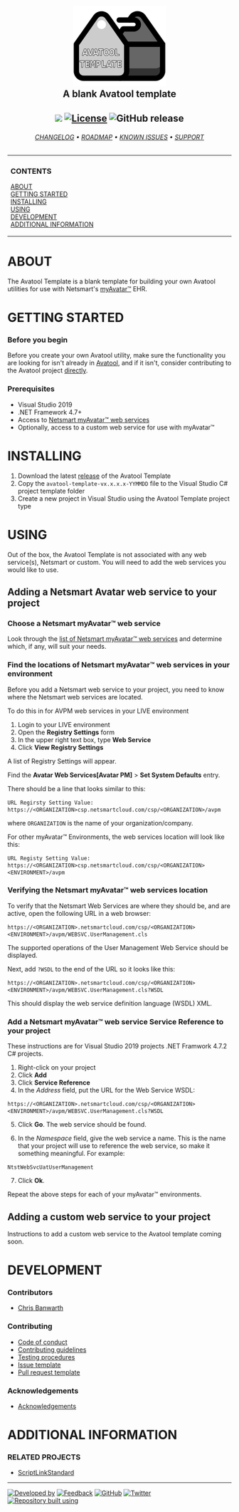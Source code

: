 <!--
  Github Repository Template (https://github.com/APrettyCoolProgram/repository-template)
  Version: Version 20.9.200904.1150
  Authors: development@aprettycoolprogram.com
-->

<!-- avatool-template README.md v1.0.0.0 -->

<h2 align="center">

  <img src="RepositoryData/Asset/Image/Logo/avatool-template-logo-with-text-256x256.png" alt="Avatool Template Logo" width="210"><br>
  A blank Avatool template
  <br>
  
</h2>

<h2 align="center">

  <img src="https://img.shields.io/badge/status-active-brightgreen.svg">&nbsp;[![License](https://img.shields.io/github/license/spectrum-health-systems/avatool-template)](https://www.apache.org/licenses/LICENSE-2.0)&nbsp;![GitHub release](https://img.shields.io/github/release/spectrum-health-systems/avatool-template?label=latest%20release)
  <br>

</h2>

<h6 align="center">

  [CHANGELOG](doc/repository/changelog.md)&nbsp;&bull;&nbsp;[ROADMAP](doc/repository/roadmap.md)&nbsp;&bull;&nbsp;[KNOWN ISSUES](doc/repository/known-issues.md)&nbsp;&bull;&nbsp;[SUPPORT](doc/repository/support.md)
  <br>

</h6>

<!-- The HTML indentations have to stay this way to work. -->
<table>
<tr>
<td img src="RepositoryData/Asset/Image/Document/README/spacer.png" alt="blank-spacer" width="1000" height="1">

  ### CONTENTS
  [ABOUT](#about)<br>
  [GETTING STARTED](#getting-started)<br>
  [INSTALLING](#installing)<br>
  [USING](#using)<br>
  [DEVELOPMENT](#development)<br>
  [ADDITIONAL INFORMATION](#additional-information)<br>

</td>
</tr>
</table>

# ABOUT
The Avatool Template is a blank template for building your own Avatool utilities for use with Netsmart's [myAvatar™](https://www.ntst.com/Solutions-and-Services/Offerings/myAvatar) EHR.

# GETTING STARTED

### Before you begin
Before you create your own Avatool utility, make sure the functionality you are looking for isn't already in [Avatool](https://github.com/spectrum-health-systems/avatool), and if it isn't, consider contributing to the Avatool project [directly](https://github.com/spectrum-health-systems/avatool/blob/master/doc/repository/contributing.md).

### Prerequisites
* Visual Studio 2019
* .NET Framework 4.7+
* Access to [Netsmart myAvatar™ web services](doc/list-of-netsmart-avatar-web-services.md)
* Optionally, access to a custom web service for use with myAvatar™

# INSTALLING
1. Download the latest [release](https://github.com/spectrum-health-systems/avatool-template/releases) of the Avatool Template
2. Copy the `avatool-template-vx.x.x.x-YYMMDD` file to the Visual Studio C# project template folder
3. Create a new project in Visual Studio using the Avatool Template project type

# USING
Out of the box, the Avatool Template is not associated with any web service(s), Netsmart or custom. You will need to add the web services you would like to use.

## Adding a Netsmart Avatar web service to your project

### Choose a Netsmart myAvatar™ web service
Look through the [list of Netsmart myAvatar™ web services](doc/list-of-netsmart-avatar-web-services.md) and determine which, if any, will suit your needs.

### Find the locations of Netsmart myAvatar™ web services in your environment
Before you add a Netsmart web service to your project, you need to know where the Netsmart web services are located.

To do this in for AVPM web services in your LIVE environment
1. Login to your LIVE environment
2. Open the **Registry Settings** form
3. In the upper right text box, type **Web Service**
4. Click **View Registry Settings**

A list of Registry Settings will appear.

Find the **Avatar Web Services[Avatar PM]** > **Set System Defaults** entry.

There should be a line that looks similar to this:
```
URL Regirsty Setting Value: https://<ORGANIZATION>csp.netsmartcloud.com/csp/<ORGANIZATION>/avpm
```

where `ORGANIZATION` is the name of your organization/company.

For other myAvatar™ Environments, the web services location will look like this:
```
URL Registy Setting Value: https://<ORGANIZATION>csp.netsmartcloud.com/csp/<ORGANIZATION><ENVIRONMENT>/avpm
```

### Verifying the Netsmart myAvatar™ web services location
To verify that the Netsmart Web Services are where they should be, and are active, open the following URL in a web browser:
```
https://<ORGANIZATION>.netsmartcloud.com/csp/<ORGANIZATION><ENVIRONMENT>/avpm/WEBSVC.UserManagement.cls
```

The supported operations of the User Management Web Service should be displayed.

Next, add `?WSDL` to the end of the URL so it looks like this:
```
https://<ORGANIZATION>.netsmartcloud.com/csp/<ORGANIZATION><ENVIRONMENT>/avpm/WEBSVC.UserManagement.cls?WSDL
```

This should display the web service definition language (WSDL) XML.

### Add a Netsmart myAvatar™ web service Service Reference to your project
These instructions are for Visual Studio 2019 projects .NET Framwork 4.7.2 C# projects.

1. Right-click on your project
2. Click **Add**
3. Click **Service Reference**
4. In the *Address* field, put the URL for the Web Service WSDL:
```
https://<ORGANIZATION>.netsmartcloud.com/csp/<ORGANIZATION><ENVIRONMENT>/avpm/WEBSVC.UserManagement.cls?WSDL
```

5. Click **Go**. The web service should be found.

6. In the *Namespace* field, give the web service a name. This is the name that your project will use to reference the web service, so make it something meaningful. For example:
```
NtstWebSvcUatUserManagement
```

7. Click **Ok**.

Repeat the above steps for each of your myAvatar™ environments.

## Adding a custom web service to your project
Instructions to add a custom web service to the Avatool template coming soon.

# DEVELOPMENT

### Contributors
* [Chris Banwarth](https://github.com/APrettyCoolProgram)

### Contributing
* [Code of conduct](doc/repository/code-of-conduct.md)
* [Contributing guidelines](doc/repository/contributing.md)
* [Testing procedures](doc/repository/testing.md)
* [Issue template](doc/repository/issue-template.md)
* [Pull request template](doc/repository/pull-request-template.md)

### Acknowledgements
* [Acknowledgements](doc/repository/acknowledgements.md)

# ADDITIONAL INFORMATION

### RELATED PROJECTS
* [ScriptLinkStandard](https://github.com/rcskids/ScriptLinkStandard)

***

<!-- DEVELOPMENT FOOTER -->
[![Developed by](https://img.shields.io/badge/developed%20by-a%20pretty%20cool%20program-17806D.svg)](https://aprettycoolprogram.com)&nbsp;[![Feedback](https://img.shields.io/badge/feedback@aprettycoolprogram.com-17806D.svg)](mailto:feedback@aprettycoolprogram.com)&nbsp;[![GitHub](https://img.shields.io/github/followers/aprettycoolprogram.svg?label=GitHub&style=social)](https://github.com/aprettycoolprogram)&nbsp;[![Twitter](https://img.shields.io/twitter/follow/aprettycoolprog.svg?label=Twitter&style=social)](https://twitter.com/aprettycoolprog)&nbsp;<br>
[![Repository built using](https://img.shields.io/badge/repository%20built%20using-a%20pretty%20cool%20repository%20template-17806D.svg)](https://github.com/APrettyCoolProgram/repository-template/tree/master)